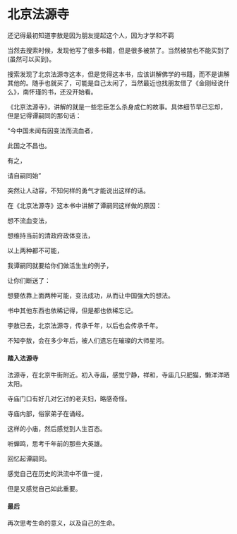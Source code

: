 # 北京法源寺

还记得最初知道李敖是因为朋友提起这个人，因为才学和不羁

当然去搜索时候，发现他写了很多书籍，但是很多被禁了。当然被禁也不能买到了(虽然可以买到)。

搜索发现了北京法源寺这本，但是觉得这本书，应该讲解佛学的书籍，而不是讲解其他的。随手也就买了，可能是自己太闲了，当然最近也找朋友借了《金刚经说什么》，南怀瑾的书，还没开始看。

《北京法源寺》，讲解的就是一些忠臣怎么杀身成仁的故事。具体细节早已忘却，但是记得谭嗣同的那句话：

“今中国未闻有因变法而流血者，

此国之不昌也。

有之，

请自嗣同始”

突然让人动容，不知何样的勇气才能说出这样的话。

在《北京法源寺》这本书中讲解了谭嗣同这样做的原因：

想不流血变法，

想维持当前的清政府政体变法，

以上两种都不可能，

我谭嗣同就要给你们做活生生的例子，

让你们断送了：

想要依靠上面两种可能，变法成功，从而让中国强大的想法。

书中其他东西也依稀记得，但是都也依稀忘记。

李敖已去，北京法源寺，传承千年，以后也会传承千年。

不知李敖，会在多少年后，被人们遗忘在璀璨的大师星河。

#### 踏入法源寺

法源寺，在北京牛街附近。初入寺庙，感觉宁静，祥和，寺庙几只肥猫，懒洋洋晒太阳。

寺庙门口有好几对乞讨的老夫妇，略感奇怪。

寺庙内部，俗家弟子在诵经。

这样的小庙，然后感觉到人生百态。

听蝉鸣，思考千年前的那些大英雄。

回忆起谭嗣同。

感觉自己在历史的洪流中不值一提，

但是又感觉自己如此重要。

#### 最后

再次思考生命的意义，以及自己的生命。


